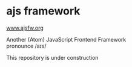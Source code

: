 ﻿# ajs framework
www.ajsfw.org

Another (Atom) JavaScript Frontend Framework<br />
pronounce /aɪs/



This repository is under construction
